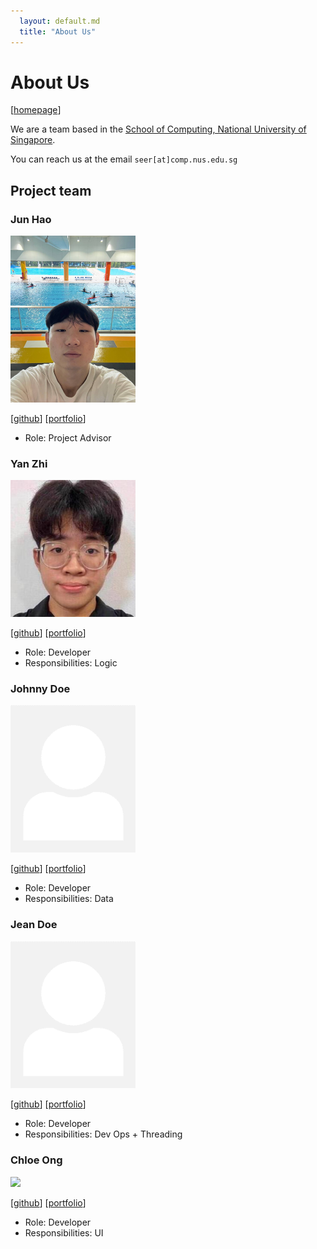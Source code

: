 ```yaml
---
  layout: default.md
  title: "About Us"
---
```


# About Us
[[homepage](https://githubAY2526S1-CS2103T-F09-1/tp)]

We are a team based in the [School of Computing, National University of Singapore](http://www.comp.nus.edu.sg).

You can reach us at the email `seer[at]comp.nus.edu.sg`

## Project team

### Jun Hao

<img src="images/junhaow3.png" width="200px">

[[github](https://github.com/JunhaoW3)]
[[portfolio](team/junhao.md)]

* Role: Project Advisor

### Yan Zhi

<img src="images/oyanzhi.png" width="200px">

[[github](http://github.com/oyanzhi)]
[[portfolio](team/oyanzhi.md)]

* Role: Developer
* Responsibilities: Logic

### Johnny Doe

<img src="images/johndoe.png" width="200px">

[[github](http://github.com/johndoe)] [[portfolio](team/johndoe.md)]

* Role: Developer
* Responsibilities: Data

### Jean Doe

<img src="images/johndoe.png" width="200px">

[[github](http://github.com/johndoe)]
[[portfolio](team/johndoe.md)]

* Role: Developer
* Responsibilities: Dev Ops + Threading

### Chloe Ong

<img src="images/chloeongzy.png" width="200px">

[[github](http://github.com/chloeongzy)]
[[portfolio](team/chloeongzy.md)]

* Role: Developer
* Responsibilities: UI
